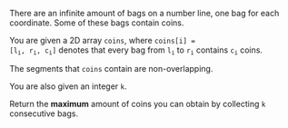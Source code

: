 There are an infinite amount of bags on a number line, one bag for each coordinate. Some of these bags contain coins.

You are given a 2D array `coins`, where <code>coins[i] = [l<sub>i</sub>, r<sub>i</sub>, c<sub>i</sub>]</code> denotes that every bag from <code>l<sub>i</sub></code> to <code>r<sub>i</sub></code> contains <code>c<sub>i</sub></code> coins.

The segments that `coins` contain are non-overlapping.

You are also given an integer `k`.

Return the **maximum** amount of coins you can obtain by collecting `k` consecutive bags.